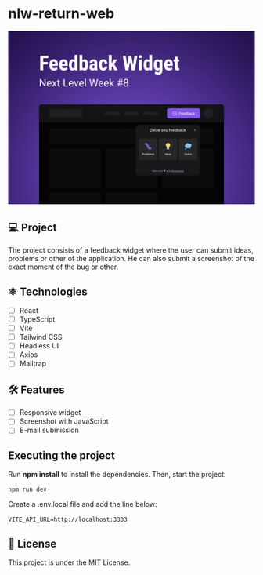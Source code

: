 # nlw-return-web
![Image of Application](.github/capa.png)

## 💻 Project
The project consists of a feedback widget where the user can submit ideas, problems or other of the application. He can also submit a screenshot of the exact moment of the bug or other.

## ⚛ Technologies
- [ ] React
- [ ] TypeScript
- [ ] Vite
- [ ] Tailwind CSS
- [ ] Headless UI
- [ ] Axios
- [ ] Mailtrap

## 🛠 Features
- [ ] Responsive widget
- [ ] Screenshot with JavaScript
- [ ] E-mail submission

## Executing the project
Run **npm install** to install the dependencies. Then, start the project:
```
npm run dev
```
Create a .env.local file and add the line below:
```
VITE_API_URL=http://localhost:3333
```

## 📑 License
This project is under the MIT License.
